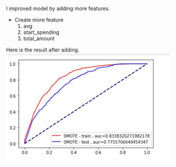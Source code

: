 I improved model by adding more features.
- Create more feature  
  1. avg  
  2. start_spending  
  3. total_amount  

Here is the result after adding.
![Result](https://github.com/tjinjutha/BADS7105-CRM-analytics-and-intelligenece/blob/main/Homework%2008/result.JPG)
